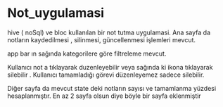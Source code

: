 # Not_uygulamasi
 hive  ( noSql) ve bloc kullanılan bir not tutma uygulamasi.
 Ana sayfa da notların kaydedilmesi , silinmesi, güncellenmesi işlemleri mevcut.

 app bar ın sağında kategorilere göre filtreleme mevcut.

Kullanıcı not a tıklayarak duzenleyebilir veya sağında ki ikona tıklayarak silebilir . Kullanıcı tamamladığı görevi düzenleyemez sadece silebilir.

Diğer sayfa da mevcut state deki notların sayısı ve tamamlanma yüzdesi hesaplanmıştır. En az 2 sayfa olsun diye böyle bir sayfa eklenmiştir 
 
